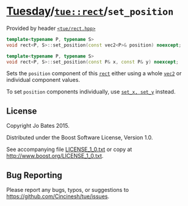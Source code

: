 [Tuesday](../../../README.md)/[`tue::rect`](../../headers/rect.md)/`set_position`
=================================================================================
Provided by header [`<tue/rect.hpp>`](../../headers/rect.md)

```c++
template<typename P, typename S>
void rect<P, S>::set_position(const vec2<P>& position) noexcept;

template<typename P, typename S>
void rect<P, S>::set_position(const P& x, const P& y) noexcept;
```

Sets the `position` component of this [`rect`](../../headers/rect.md) either
using a whole [`vec2`](../../headers/vec.md) or individual component values.

To set `position` components individually, use [`set_x, set_y`](set_xy.md)
instead.

License
-------
Copyright Jo Bates 2015.

Distributed under the Boost Software License, Version 1.0.

See accompanying file [LICENSE_1_0.txt](../../../LICENSE_1_0.txt) or copy at
http://www.boost.org/LICENSE_1_0.txt.

Bug Reporting
-------------
Please report any bugs, typos, or suggestions to
https://github.com/Cincinesh/tue/issues.
